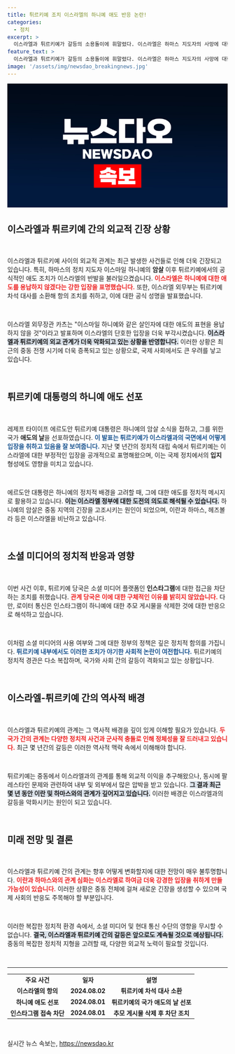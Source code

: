 ```yaml
---
title: 튀르키예 조치 이스라엘의 하니예 애도 반응 논란!
categories:
  - 정치
excerpt: >
  이스라엘과 튀르키예가 갈등의 소용돌이에 휘말렸다. 이스라엘은 하마스 지도자의 사망에 대한 튀르키예의 반응에 강력 항의하고, 튀르키예는 인스타그램 접속을 차단하는 등 뒤로 갈등이 심화되고 있다. 이 상황의 배경은 무엇일까?
feature_text: >
  이스라엘과 튀르키예가 갈등의 소용돌이에 휘말렸다. 이스라엘은 하마스 지도자의 사망에 대한 튀르키예의 반응에 강력 항의하고, 튀르키예는 인스타그램 접속을 차단하는 등 뒤로 갈등이 심화되고 있다. 이 상황의 배경은 무엇일까?
image: '/assets/img/newsdao_breakingnews.jpg'
---
```


<p><img src="/assets/img/newsdao_breakingnews.jpg" alt="ontimetimes 속보" /></p>

<h2 data-ke-size="size26">이스라엘과 튀르키예 간의 외교적 긴장 상황</h2>

<p data-ke-size="size16">&nbsp;</p>

<p>이스라엘과 튀르키예 사이의 외교적 관계는 최근 발생한 사건들로 인해 더욱 긴장되고 있습니다. 특히, 하마스의 정치 지도자 이스마일 하니예의 <strong>암살</strong> 이후 튀르키예에서의 공식적인 애도 조치가 이스라엘의 반발을 불러일으켰습니다. <b><span style="color: #ee2323;">이스라엘은 하니예에 대한 애도를 용납하지 않겠다는 강한 입장을 표명했습니다.</span></b> 또한, 이스라엘 외무부는 튀르키예 차석 대사를 소환해 항의 조치를 취하고, 이에 대한 공식 성명을 발표했습니다.</p>

<p data-ke-size="size16">&nbsp;</p>

<p>이스라엘 외무장관 카츠는 "이스마일 하니예와 같은 살인자에 대한 애도의 표현을 용납하지 않을 것"이라고 발표하며 이스라엘의 단호한 입장을 더욱 부각시켰습니다. <b><span style="background-color: #21538527;">이스라엘과 튀르키예의 외교 관계가 더욱 악화되고 있는 상황을 반영합니다.</span></b> 이러한 상황은 최근의 중동 전쟁 시기에 더욱 증폭되고 있는 상황으로, 국제 사회에서도 큰 우려를 낳고 있습니다.</p>

<p data-ke-size="size16">&nbsp;</p>

<h2 data-ke-size="size26">튀르키예 대통령의 하니예 애도 선포</h2>

<p data-ke-size="size16">&nbsp;</p>

<p>레제프 타이이프 에르도안 튀르키예 대통령은 하니예의 암살 소식을 접하고, 그를 위한 국가 <strong>애도의 날</strong>을 선포하였습니다. <b><span style="color: #1a5490;">이 발표는 튀르키예가 이스라엘과의 국면에서 어떻게 입장을 취하고 있음을 잘 보여줍니다.</span></b> 지난 몇 년간의 정치적 대립 속에서 튀르키예는 이스라엘에 대한 부정적인 입장을 공개적으로 표명해왔으며, 이는 국제 정치에서의 <strong>입지</strong> 형성에도 영향을 미치고 있습니다.</p>

<p data-ke-size="size16">&nbsp;</p>

<p>에르도안 대통령은 하니예의 정치적 배경을 고려할 때, 그에 대한 애도를 정치적 메시지로 활용하고 있습니다. <b><span style="background-color: #21538527;">이는 이스라엘 정부에 대한 도전의 의도로 해석될 수 있습니다.</span></b> 하니예의 암살은 중동 지역의 긴장을 고조시키는 원인이 되었으며, 이란과 하마스, 헤즈볼라 등은 이스라엘을 비난하고 있습니다.</p>

<p data-ke-size="size16">&nbsp;</p>

<h2 data-ke-size="size26">소셜 미디어의 정치적 반응과 영향</h2>

<p data-ke-size="size16">&nbsp;</p>

<p>이번 사건 이후, 튀르키예 당국은 소셜 미디어 플랫폼인 <strong>인스타그램</strong>에 대한 접근을 차단하는 조치를 취했습니다. <b><span style="color: #ee2323;">관계 당국은 이에 대한 구체적인 이유를 밝히지 않았습니다.</span></b> 다만, 로이터 통신은 인스타그램이 하니예에 대한 추모 게시물을 삭제한 것에 대한 반응으로 해석하고 있습니다.</p>

<p data-ke-size="size16">&nbsp;</p>

<p>이처럼 소셜 미디어의 사용 여부와 그에 대한 정부의 정책은 깊은 정치적 함의를 가집니다. <b><span style="color: #1a5490;">튀르키예 내부에서도 이러한 조치가 야기한 사회적 논란이 여전합니다.</span></b> 튀르키예의 정치적 경관은 다소 복잡하며, 국가와 사회 간의 갈등이 격화되고 있는 상황입니다.</p>

<p data-ke-size="size16">&nbsp;</p>

<h2 data-ke-size="size26">이스라엘-튀르키예 간의 역사적 배경</h2>

<p data-ke-size="size16">&nbsp;</p>

<p>이스라엘과 튀르키예의 관계는 그 역사적 배경을 깊이 있게 이해할 필요가 있습니다. <b><span style="color: #ee2323;">두 국가 간의 관계는 다양한 정치적 사건과 군사적 충돌로 인해 정체성을 잘 드러내고 있습니다.</span></b> 최근 몇 년간의 갈등은 이러한 역사적 맥락 속에서 이해해야 합니다.</p>

<p data-ke-size="size16">&nbsp;</p>

<p>튀르키예는 중동에서 이스라엘과의 관계를 통해 외교적 이익을 추구해왔으나, 동시에 팔레스타인 문제와 관련하여 내부 및 외부에서 많은 압박을 받고 있습니다. <b><span style="background-color: #21538527;">그 결과 최근 몇 년 동안 이란 및 하마스와의 관계가 깊어지고 있습니다.</span></b> 이러한 배경은 이스라엘과의 갈등을 악화시키는 원인이 되고 있습니다.</p>

<p data-ke-size="size16">&nbsp;</p>

<h2 data-ke-size="size26">미래 전망 및 결론</h2>

<p data-ke-size="size16">&nbsp;</p>

<p>이스라엘과 튀르키예 간의 관계는 향후 어떻게 변화할지에 대한 전망이 매우 불투명합니다. <b><span style="color: #ee2323;">이란과 하마스와의 관계 심화는 이스라엘로 하여금 더욱 강경한 입장을 취하게 만들 가능성이 있습니다.</span></b> 이러한 상황은 중동 전체에 걸쳐 새로운 긴장을 생성할 수 있으며 국제 사회의 반응도 주목해야 할 부분입니다.</p>

<p data-ke-size="size16">&nbsp;</p>

<p>이러한 복잡한 정치적 환경 속에서, 소셜 미디어 및 현대 통신 수단의 영향을 무시할 수 없습니다. <b><span style="background-color: #21538527;">결국, 이스라엘과 튀르키예 간의 갈등은 앞으로도 계속될 것으로 예상됩니다.</span></b> 중동의 복잡한 정치적 지형을 고려할 때, 다양한 외교적 노력이 필요할 것입니다.</p>

<p data-ke-size="size16">&nbsp;</p>

<hr />

<table>
  <tr>
    <td style="text-align: center; height: 17px;"><b>주요 사건</b></td>
    <td style="text-align: center; height: 17px;"><b>일자</b></td>
    <td style="text-align: center; height: 17px;"><b>설명</b></td>
  </tr>
  <tr>
    <td style="text-align: center; height: 17px;"><b>이스라엘의 항의</b></td>
    <td style="text-align: center; height: 17px;"><b>2024.08.02</b></td>
    <td style="text-align: center; height: 17px;"><b>튀르키예 차석 대사 소환</b></td>
  </tr>
  <tr>
    <td style="text-align: center; height: 17px;"><b>하니예 애도 선포</b></td>
    <td style="text-align: center; height: 17px;"><b>2024.08.01</b></td>
    <td style="text-align: center; height: 17px;"><b>튀르키예의 국가 애도의 날 선포</b></td>
  </tr>
  <tr>
    <td style="text-align: center; height: 17px;"><b>인스타그램 접속 차단</b></td>
    <td style="text-align: center; height: 17px;"><b>2024.08.01</b></td>
    <td style="text-align: center; height: 17px;"><b>추모 게시물 삭제 후 차단 조치</b></td>
  </tr>
</table>

<p data-ke-size="size16">&nbsp;</p>
실시간 뉴스 속보는, <a href="https://newsdao.kr" rel="dofollow">https://newsdao.kr</a>


